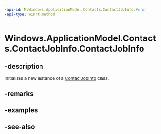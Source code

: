 ```yaml
---
-api-id: M:Windows.ApplicationModel.Contacts.ContactJobInfo.#ctor
-api-type: winrt method
---
```


<!-- Method syntax
public ContactJobInfo()
-->

# Windows.ApplicationModel.Contacts.ContactJobInfo.ContactJobInfo

## -description
Initializes a new instance of a [ContactJobInfo](contactjobinfo.md) class.

## -remarks

## -examples

## -see-also
